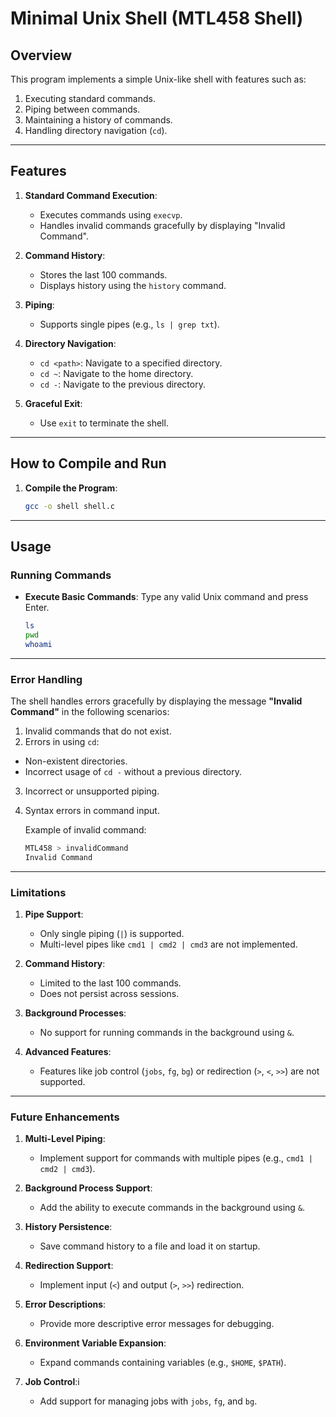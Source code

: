 # Minimal Unix Shell (MTL458 Shell)

## Overview
This program implements a simple Unix-like shell with features such as:
1. Executing standard commands.
2. Piping between commands.
3. Maintaining a history of commands.
4. Handling directory navigation (`cd`).

---

## Features
1. **Standard Command Execution**:
   - Executes commands using `execvp`.
   - Handles invalid commands gracefully by displaying "Invalid Command".

2. **Command History**:
   - Stores the last 100 commands.
   - Displays history using the `history` command.

3. **Piping**:
   - Supports single pipes (e.g., `ls | grep txt`).

4. **Directory Navigation**:
   - `cd <path>`: Navigate to a specified directory.
   - `cd ~`: Navigate to the home directory.
   - `cd -`: Navigate to the previous directory.

5. **Graceful Exit**:
   - Use `exit` to terminate the shell.

---

## How to Compile and Run
1. **Compile the Program**:
   ```bash
   gcc -o shell shell.c

---

## Usage

### Running Commands
- **Execute Basic Commands**:
  Type any valid Unix command and press Enter.
  ```bash
  ls
  pwd
  whoami

---

### Error Handling

The shell handles errors gracefully by displaying the message **"Invalid Command"** in the following scenarios:
1. Invalid commands that do not exist.
2. Errors in using `cd`:
- Non-existent directories.
- Incorrect usage of `cd -` without a previous directory.
3. Incorrect or unsupported piping.
4. Syntax errors in command input.

	Example of invalid command:
    ```bash
    MTL458 > invalidCommand
    Invalid Command

---

### Limitations

1. **Pipe Support**:
   - Only single piping (`|`) is supported.
   - Multi-level pipes like `cmd1 | cmd2 | cmd3` are not implemented.

2. **Command History**:
   - Limited to the last 100 commands.
   - Does not persist across sessions.

3. **Background Processes**:
   - No support for running commands in the background using `&`.

4. **Advanced Features**:
   - Features like job control (`jobs`, `fg`, `bg`) or redirection (`>`, `<`, `>>`) are not supported.

---

### Future Enhancements

1. **Multi-Level Piping**:
   - Implement support for commands with multiple pipes (e.g., `cmd1 | cmd2 | cmd3`).

2. **Background Process Support**:
   - Add the ability to execute commands in the background using `&`.

3. **History Persistence**:
   - Save command history to a file and load it on startup.

4. **Redirection Support**:
   - Implement input (`<`) and output (`>`, `>>`) redirection.

5. **Error Descriptions**:
   - Provide more descriptive error messages for debugging.

6. **Environment Variable Expansion**:
   - Expand commands containing variables (e.g., `$HOME`, `$PATH`).

7. **Job Control**:i
   - Add support for managing jobs with `jobs`, `fg`, and `bg`.
